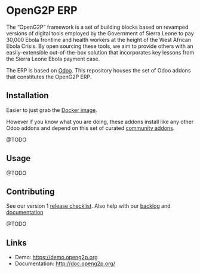 OpenG2P ERP
===========

The “OpenG2P” framework is a set of building blocks based on revamped versions of digital tools employed by the Government of Sierra Leone to pay 30,000 Ebola frontline and health workers at the height of the West African Ebola Crisis.
By open sourcing these tools, we aim to provide others with an easily-extensible out-of-the-box solution that incorporates key lessons from the Sierra Leone Ebola payment case.

The ERP is based on [Odoo](https://www.odoo.com/). This repository houses the set of Odoo addons that constitutes the OpenG2P ERP.

Installation
------------
Easier to just grab the [Docker image](https://github.com/OpenG2P/erp-docker).

However if you know what you are doing, these addons install like any other Odoo addons and depend on this set of curated [community addons](https://github.com/OpenG2P/openg2p-erp-community-addon).


@TODO

Usage
-----
@TODO

Contributing 
------------
See our version 1 [release checklist](https://github.com/OpenG2P/openg2p-erp/issues/17). Also help with our [backlog](https://github.com/OpenG2P/openg2p-erp/issues) and [documentation](https://github.com/OpenG2P/openg2p.github.io)

@TODO

Links
-----

* Demo: https://demo.openg2p.org
* Documentation: http://doc.openg2p.org/
